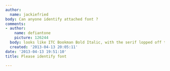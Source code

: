 ```yaml
---
author:
  name: jackiefried
body: Can anyone identify attached font ?
comments:
- author:
    name: defiantone
    picture: 126244
  body: looks like ITC Bookman Bold Italic, with the serif lopped off the d.
  created: '2013-04-13 20:05:11'
date: '2013-04-13 19:51:10'
title: Please identify font

---
```

